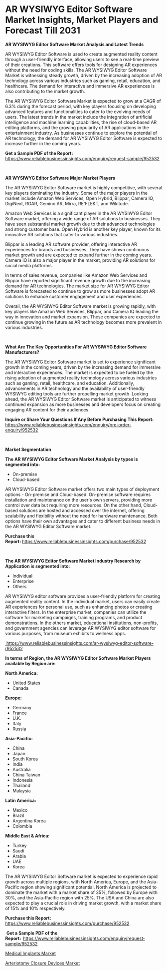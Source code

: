 <p><h1>AR WYSIWYG Editor Software Market Insights, Market Players and Forecast Till 2031</h1></p><p><strong>AR WYSIWYG Editor Software Market Analysis and Latest Trends</strong></p>
<p><p>AR WYSIWYG Editor Software is used to create augmented reality content through a user-friendly interface, allowing users to see a real-time preview of their creations. This software offers tools for designing AR experiences without the need for coding skills. The AR WYSIWYG Editor Software Market is witnessing steady growth, driven by the increasing adoption of AR technology across various industries such as gaming, retail, education, and healthcare. The demand for interactive and immersive AR experiences is also contributing to the market growth.</p><p>The AR WYSIWYG Editor Software Market is expected to grow at a CAGR of 6.3% during the forecast period, with key players focusing on developing advanced features and functionalities to cater to the evolving needs of users. The latest trends in the market include the integration of artificial intelligence and machine learning capabilities, the rise of cloud-based AR editing platforms, and the growing popularity of AR applications in the entertainment industry. As businesses continue to explore the potential of AR technology, the demand for AR WYSIWYG Editor Software is expected to increase further in the coming years.</p></p>
<p><strong>Get a Sample PDF of the Report:&nbsp;</strong> <a href="https://www.reliablebusinessinsights.com/enquiry/request-sample/952532">https://www.reliablebusinessinsights.com/enquiry/request-sample/952532</a></p>
<p>&nbsp;</p>
<p><strong>AR WYSIWYG Editor Software Major Market Players</strong></p>
<p><p>The AR WYSIWYG Editor Software market is highly competitive, with several key players dominating the industry. Some of the major players in the market include Amazon Web Services, Open Hybrid, Blippar, Camera IQ, DigiNext, ROAR, Gemino AR, Mirra, RE'FLEKT, and Wikitude.</p><p>Amazon Web Services is a significant player in the AR WYSIWYG Editor Software market, offering a wide range of AR solutions to businesses. They have seen substantial market growth due to their advanced technologies and strong customer base. Open Hybrid is another key player, known for its innovative AR solutions that cater to various industries.</p><p>Blippar is a leading AR software provider, offering interactive AR experiences for brands and businesses. They have shown continuous market growth and are expected to expand further in the coming years. Camera IQ is also a major player in the market, providing AR solutions for social media platforms.</p><p>In terms of sales revenue, companies like Amazon Web Services and Blippar have reported significant revenue growth due to the increasing demand for AR technologies. The market size for AR WYSIWYG Editor Software is forecasted to continue to grow as more businesses adopt AR solutions to enhance customer engagement and user experiences.</p><p>Overall, the AR WYSIWYG Editor Software market is growing rapidly, with key players like Amazon Web Services, Blippar, and Camera IQ leading the way in innovation and market expansion. These companies are expected to continue growing in the future as AR technology becomes more prevalent in various industries.</p></p>
<p>&nbsp;</p>
<p><strong>What Are The Key Opportunities For AR WYSIWYG Editor Software Manufacturers?</strong></p>
<p><p>The AR WYSIWYG Editor Software market is set to experience significant growth in the coming years, driven by the increasing demand for immersive and interactive experiences. The market is expected to be fueled by the rising adoption of augmented reality technology across various industries such as gaming, retail, healthcare, and education. Additionally, advancements in AR technology and the availability of user-friendly WYSIWYG editing tools are further propelling market growth. Looking ahead, the AR WYSIWYG Editor Software market is anticipated to witness continued expansion as more businesses and developers focus on creating engaging AR content for their audiences.</p></p>
<p><strong>Inquire or Share Your Questions If Any Before Purchasing This Report:</strong> <a href="https://www.reliablebusinessinsights.com/enquiry/pre-order-enquiry/952532">https://www.reliablebusinessinsights.com/enquiry/pre-order-enquiry/952532</a></p>
<p>&nbsp;</p>
<p><strong>Market Segmentation</strong></p>
<p><strong>The AR WYSIWYG Editor Software Market Analysis by types is segmented into:</strong></p>
<p><ul><li>On-premise</li><li>Cloud-based</li></ul></p>
<p><p>AR WYSIWYG Editor Software market offers two main types of deployment options - On-premise and Cloud-based. On-premise software requires installation and maintenance on the user's own servers, providing more control over data but requiring more resources. On the other hand, Cloud-based solutions are hosted and accessed over the internet, offering scalability and flexibility without the need for hardware maintenance. Both options have their own advantages and cater to different business needs in the AR WYSIWYG Editor Software market.</p></p>
<p><strong>Purchase this Report:&nbsp;</strong><a href="https://www.reliablebusinessinsights.com/purchase/952532">https://www.reliablebusinessinsights.com/purchase/952532</a></p>
<p>&nbsp;</p>
<p><strong>The AR WYSIWYG Editor Software Market Industry Research by Application is segmented into:</strong></p>
<p><ul><li>Individual</li><li>Enterprise</li><li>Others</li></ul></p>
<p><p>AR WYSIWYG editor software provides a user-friendly platform for creating augmented reality content. In the individual market, users can easily create AR experiences for personal use, such as enhancing photos or creating interactive filters. In the enterprise market, companies can utilize the software for marketing campaigns, training programs, and product demonstrations. In the others market, educational institutions, non-profits, and government agencies can leverage AR WYSIWYG editor software for various purposes, from museum exhibits to wellness apps.</p></p>
<p><a href="https://www.reliablebusinessinsights.com/ar-wysiwyg-editor-software-r952532">&nbsp;https://www.reliablebusinessinsights.com/ar-wysiwyg-editor-software-r952532</a></p>
<p><strong>In terms of Region, the AR WYSIWYG Editor Software Market Players available by Region are:</strong></p>
<p>
    <p> <strong> North America: </strong>
        <ul>
            <li>United States</li>
            <li>Canada</li>
        </ul>
        </p> 
    <p> <strong> Europe: </strong>
        <ul>
            <li>Germany</li>
            <li>France</li>
            <li>U.K.</li>
            <li>Italy</li>
            <li>Russia</li>
        </ul>
        </p> 
    <p> <strong> Asia-Pacific: </strong>
        <ul>
            <li>China</li>
            <li>Japan</li>
            <li>South Korea</li>
            <li>India</li>
            <li>Australia</li>
            <li>China Taiwan</li>
            <li>Indonesia</li>
            <li>Thailand</li>
            <li>Malaysia</li>
        </ul>
        </p> 
    <p> <strong> Latin America: </strong>
        <ul>
            <li>Mexico</li>
            <li>Brazil</li>
            <li>Argentina Korea</li>
            <li>Colombia</li>
        </ul>
        </p> 
    <p> <strong> Middle East & Africa: </strong>
        <ul>
            <li>Turkey</li>
            <li>Saudi</li>
            <li>Arabia</li>
            <li>UAE</li>
            <li>Korea</li>
        </ul>
    </p>
    </p>
<p><p>The AR WYSIWYG Editor Software market is expected to experience rapid growth across multiple regions, with North America, Europe, and the Asia-Pacific region showing significant potential. North America is projected to dominate the market with a market share of 35%, followed by Europe with 30%, and the Asia-Pacific region with 25%. The USA and China are also expected to play a crucial role in driving market growth, with a market share of 15% and 10% respectively.</p></p>
<p><strong>Purchase this Report: </strong><a href="https://www.reliablebusinessinsights.com/purchase/952532">https://www.reliablebusinessinsights.com/purchase/952532</a></p>
<p>&nbsp;<strong>Get a Sample PDF of the Report:&nbsp;&nbsp;</strong><a href="https://www.reliablebusinessinsights.com/enquiry/request-sample/952532">https://www.reliablebusinessinsights.com/enquiry/request-sample/952532</a></p>
<p><strong></strong></p>
<p><p><a href="https://view.publitas.com/reportprime-1/medical-implants-market-industry-trends-and-forecast-for-period-from-2024-to-2031/">Medical Implants Market</a></p><p><a href="https://github.com/maesanjaya8/Market-Research-Report-List-1/blob/main/arteriotomy-closure-devices-market.md">Arteriotomy Closure Devices Market</a></p></p>